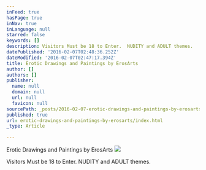 ```yaml
---
inFeed: true
hasPage: true
inNav: true
inLanguage: null
starred: false
keywords: []
description: Visitors Must be 18 to Enter.  NUDITY and ADULT themes.
datePublished: '2016-02-07T02:48:36.252Z'
dateModified: '2016-02-07T02:47:17.394Z'
title: Erotic Drawings and Paintings by ErosArts
author: []
authors: []
publisher:
  name: null
  domain: null
  url: null
  favicon: null
sourcePath: _posts/2016-02-07-erotic-drawings-and-paintings-by-erosarts.md
published: true
url: erotic-drawings-and-paintings-by-erosarts/index.html
_type: Article

---
```

Erotic Drawings and Paintings by ErosArts
![](https://s3-us-west-2.amazonaws.com/the-grid-img/p/d8f19901aa19d701a50d7320ed5e7f000ca196d7.jpg)

Visitors Must be 18 to Enter.  NUDITY and ADULT themes.